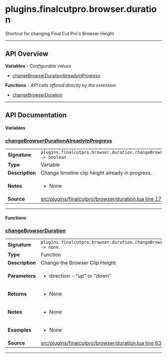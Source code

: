 # plugins.finalcutpro.browser.duration

Shortcut for changing Final Cut Pro's Browser Height

---

## API Overview
**Variables** - _Configurable values_
 * [changeBrowserDurationAlreadyInProgress](#changebrowserdurationalreadyinprogress)

**Functions** - _API calls offered directly by the extension_
 * [changeBrowserDuration](#changebrowserduration)


---

## API Documentation

#### Variables


### [changeBrowserDurationAlreadyInProgress](#changebrowserdurationalreadyinprogress)

|                                             |                                                                                     |
| --------------------------------------------|-------------------------------------------------------------------------------------|
| **Signature**                               | `plugins.finalcutpro.browser.duration.changeBrowserDurationAlreadyInProgress -> boolean`                                                                    |
| **Type**                                    | Variable                                                                     |
| **Description**                             | Change timeline clip height already in progress.                                                                     |
| **Notes**                                   | <ul><li>None</li></ul> |
| **Source**                                  | [src/plugins/finalcutpro/browser/duration.lua line 17](https://github.com/CommandPost/CommandPost/blob/develop/src/plugins/finalcutpro/browser/duration.lua#L17) |

---

#### Functions


### [changeBrowserDuration](#changebrowserduration)

|                                             |                                                                                     |
| --------------------------------------------|-------------------------------------------------------------------------------------|
| **Signature**                               | `plugins.finalcutpro.browser.duration.changeBrowserDuration(direction) -> none`                                                                    |
| **Type**                                    | Function                                                                     |
| **Description**                             | Change the Browser Clip Height                                                                     |
| **Parameters**                              | <ul><li>direction - "up" or "down"</li></ul> |
| **Returns**                                 | <ul><li>None</li></ul>          |
| **Notes**                                   | <ul><li>None</li></ul> |
| **Examples**                                | <ul><li>None</li></ul> |
| **Source**                                  | [src/plugins/finalcutpro/browser/duration.lua line 63](https://github.com/CommandPost/CommandPost/blob/develop/src/plugins/finalcutpro/browser/duration.lua#L63) |

---

